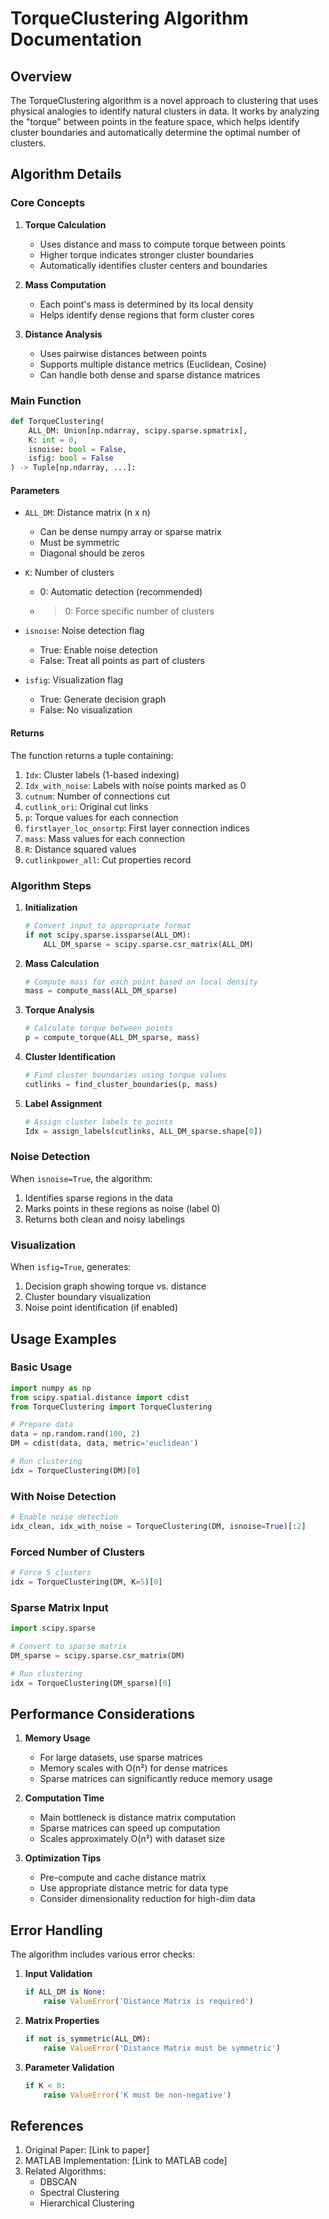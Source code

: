 # TorqueClustering Algorithm Documentation

## Overview

The TorqueClustering algorithm is a novel approach to clustering that uses physical analogies to identify natural clusters in data. It works by analyzing the "torque" between points in the feature space, which helps identify cluster boundaries and automatically determine the optimal number of clusters.

## Algorithm Details

### Core Concepts

1. **Torque Calculation**
   - Uses distance and mass to compute torque between points
   - Higher torque indicates stronger cluster boundaries
   - Automatically identifies cluster centers and boundaries

2. **Mass Computation**
   - Each point's mass is determined by its local density
   - Helps identify dense regions that form cluster cores

3. **Distance Analysis**
   - Uses pairwise distances between points
   - Supports multiple distance metrics (Euclidean, Cosine)
   - Can handle both dense and sparse distance matrices

### Main Function

```python
def TorqueClustering(
    ALL_DM: Union[np.ndarray, scipy.sparse.spmatrix],
    K: int = 0,
    isnoise: bool = False,
    isfig: bool = False
) -> Tuple[np.ndarray, ...]:
```

#### Parameters

- `ALL_DM`: Distance matrix (n x n)
  - Can be dense numpy array or sparse matrix
  - Must be symmetric
  - Diagonal should be zeros

- `K`: Number of clusters
  - 0: Automatic detection (recommended)
  - >0: Force specific number of clusters

- `isnoise`: Noise detection flag
  - True: Enable noise detection
  - False: Treat all points as part of clusters

- `isfig`: Visualization flag
  - True: Generate decision graph
  - False: No visualization

#### Returns

The function returns a tuple containing:

1. `Idx`: Cluster labels (1-based indexing)
2. `Idx_with_noise`: Labels with noise points marked as 0
3. `cutnum`: Number of connections cut
4. `cutlink_ori`: Original cut links
5. `p`: Torque values for each connection
6. `firstlayer_loc_onsortp`: First layer connection indices
7. `mass`: Mass values for each connection
8. `R`: Distance squared values
9. `cutlinkpower_all`: Cut properties record

### Algorithm Steps

1. **Initialization**
   ```python
   # Convert input to appropriate format
   if not scipy.sparse.issparse(ALL_DM):
       ALL_DM_sparse = scipy.sparse.csr_matrix(ALL_DM)
   ```

2. **Mass Calculation**
   ```python
   # Compute mass for each point based on local density
   mass = compute_mass(ALL_DM_sparse)
   ```

3. **Torque Analysis**
   ```python
   # Calculate torque between points
   p = compute_torque(ALL_DM_sparse, mass)
   ```

4. **Cluster Identification**
   ```python
   # Find cluster boundaries using torque values
   cutlinks = find_cluster_boundaries(p, mass)
   ```

5. **Label Assignment**
   ```python
   # Assign cluster labels to points
   Idx = assign_labels(cutlinks, ALL_DM_sparse.shape[0])
   ```

### Noise Detection

When `isnoise=True`, the algorithm:
1. Identifies sparse regions in the data
2. Marks points in these regions as noise (label 0)
3. Returns both clean and noisy labelings

### Visualization

When `isfig=True`, generates:
1. Decision graph showing torque vs. distance
2. Cluster boundary visualization
3. Noise point identification (if enabled)

## Usage Examples

### Basic Usage

```python
import numpy as np
from scipy.spatial.distance import cdist
from TorqueClustering import TorqueClustering

# Prepare data
data = np.random.rand(100, 2)
DM = cdist(data, data, metric='euclidean')

# Run clustering
idx = TorqueClustering(DM)[0]
```

### With Noise Detection

```python
# Enable noise detection
idx_clean, idx_with_noise = TorqueClustering(DM, isnoise=True)[:2]
```

### Forced Number of Clusters

```python
# Force 5 clusters
idx = TorqueClustering(DM, K=5)[0]
```

### Sparse Matrix Input

```python
import scipy.sparse

# Convert to sparse matrix
DM_sparse = scipy.sparse.csr_matrix(DM)

# Run clustering
idx = TorqueClustering(DM_sparse)[0]
```

## Performance Considerations

1. **Memory Usage**
   - For large datasets, use sparse matrices
   - Memory scales with O(n²) for dense matrices
   - Sparse matrices can significantly reduce memory usage

2. **Computation Time**
   - Main bottleneck is distance matrix computation
   - Sparse matrices can speed up computation
   - Scales approximately O(n²) with dataset size

3. **Optimization Tips**
   - Pre-compute and cache distance matrix
   - Use appropriate distance metric for data type
   - Consider dimensionality reduction for high-dim data

## Error Handling

The algorithm includes various error checks:

1. **Input Validation**
   ```python
   if ALL_DM is None:
       raise ValueError('Distance Matrix is required')
   ```

2. **Matrix Properties**
   ```python
   if not is_symmetric(ALL_DM):
       raise ValueError('Distance Matrix must be symmetric')
   ```

3. **Parameter Validation**
   ```python
   if K < 0:
       raise ValueError('K must be non-negative')
   ```

## References

1. Original Paper: [Link to paper]
2. MATLAB Implementation: [Link to MATLAB code]
3. Related Algorithms:
   - DBSCAN
   - Spectral Clustering
   - Hierarchical Clustering 